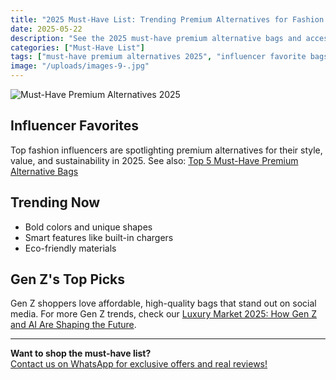 ```yaml
---
title: "2025 Must-Have List: Trending Premium Alternatives for Fashion Lovers"
date: 2025-05-22
description: "See the 2025 must-have premium alternative bags and accessories for fashion lovers, including influencer favorites, Gen Z trends, and affordable mirror quality picks."
categories: ["Must-Have List"]
tags: ["must-have premium alternatives 2025", "influencer favorite bags 2025", "Gen Z fashion picks", "affordable luxury bags USA", "trending mirror quality accessories", "best bags for social media"]
image: "/uploads/images-9-.jpg"
---
```


![Must-Have Premium Alternatives 2025](/uploads/images-9-.jpg)

## Influencer Favorites

Top fashion influencers are spotlighting premium alternatives for their style, value, and sustainability in 2025. See also: [Top 5 Must-Have Premium Alternative Bags](../product-picks-2025/)

## Trending Now

- Bold colors and unique shapes
- Smart features like built-in chargers
- Eco-friendly materials

## Gen Z's Top Picks

Gen Z shoppers love affordable, high-quality bags that stand out on social media. For more Gen Z trends, check our [Luxury Market 2025: How Gen Z and AI Are Shaping the Future](../industry-news-2025/).

---

**Want to shop the must-have list?**  
[Contact us on WhatsApp for exclusive offers and real reviews!](https://wa.me/19088661058)

<script type="application/ld+json">
{
  "@context": "https://schema.org",
  "@type": "Article",
  "headline": "2025 Must-Have List: Trending Premium Alternatives for Fashion Lovers",
  "description": "See the 2025 must-have premium alternative bags and accessories for fashion lovers, including influencer favorites, Gen Z trends, and affordable mirror quality picks.",
  "image": "https://luxvibeo.com/uploads/images-9-.jpg",
  "author": {"@type": "Organization", "name": "LuxVibe"},
  "datePublished": "2025-05-22",
  "articleSection": "Must-Have List",
  "keywords": "must-have premium alternatives 2025, influencer favorite bags 2025, Gen Z fashion picks, affordable luxury bags USA, trending mirror quality accessories, best bags for social media"
}
</script> 